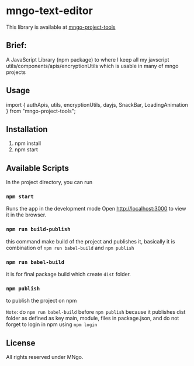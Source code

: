 # mngo-text-editor
This library is available at [mngo-project-tools](https://www.npmjs.com/package/mngo-project-tools)


## Brief:

A JavaScript Library (npm package) to where I keep all my javscript utils/components/apis/encryptionUtils which is usable in many of mngo projects


## Usage
   
   import { authApis, utils, encryptionUtils, dayjs, SnackBar, LoadingAnimation } from "mngo-project-tools";


## Installation

1. npm install
2. npm start


## Available Scripts

In the project directory, you can run


### `npm start`

Runs the app in the development mode
Open [http://localhost:3000](http://localhost:3000) to view it in the browser.


### `npm run build-publish`

this command make build of the project and publishes it, basically it is combination of `npm run babel-build` and `npm publish`


### `npm run babel-build`

it is for final package build which create `dist` folder.


### `npm publish`

to publish the project on npm

`Note`: do `npm run babel-build` before `npm publish` because it publishes dist folder as defined as key main, module, files in package.json, and do not forget to login in npm using `npm login`


## License

All rights reserved under MNgo.